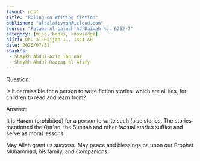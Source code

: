 ```yaml
---
layout: post
title: "Ruling on Writing fiction"
publisher: "alsalafiyyah@icloud.com"
source: "Fatawa Al-Lajnah Ad-Daimah no. 6252-7"
category: [misc, books, knowledge]
hijri: Dhu al-Hijjah 11, 1441 AH
date: 2020/07/31
shaykhs: 
 - Shaykh Abdul-Aziz ibn Baz
 - Shaykh Abdul-Razzaq al-Afify
---
```


Question: 

 Is it permissible for a person to write fiction stories, which are all lies, for children to read and learn from?

Answer:

It is Haram (prohibited) for a person to write such false stories. The stories mentioned the Qur'an, the Sunnah and other factual stories suffice and serve as moral lessons.

May Allah grant us success. May peace and blessings be upon our Prophet Muhammad, his family, and Companions.
